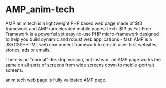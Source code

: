 # AMP_anim-tech
AMP anim.tech is a lightweight PHP based web page made of $f3 framework and AMP (accelerated mobile pages) tech. $f3 as Fat-Free Framework is a powerful yet easy-to-use PHP micro-framework designed to help you build dynamic and robust web applications - fast! AMP is a JS+CSS+HTML web component framework to create user-first websites, stories, ads or emails.

There is no "normal" desktop version, but instead, an AMP page works the same on all sorts of screens from wide screens down to mobile-portrait screens.

anim.tech web page is fully validated AMP page.
